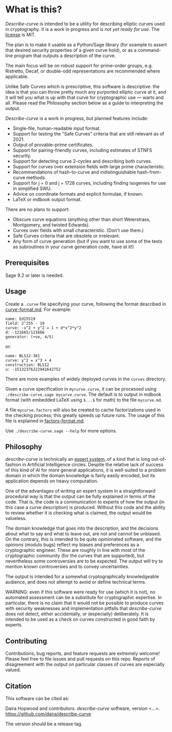 What is this?
=============

*Describe-curve* is intended to be a utility for describing elliptic curves used in
cryptography. It is a work in progress and is *not yet ready for use*.
The [license](LICENSE) is MIT.

The plan is to make it usable as a Python/Sage library (for example to assert that
desired security properties of a given curve hold), or as a command-line program
that outputs a description of the curve.

The main focus will be on robust support for prime-order groups, e.g. Ristretto,
Decaf, or double-odd representations are recommended where applicable.

Unlike Safe Curves which is prescriptive, this software is descriptive: the idea is
that you can throw pretty much any purported elliptic curve at it, and it will tell
you what is up with that curve for cryptographic use — warts and all. Please read
the Philosophy section below as a guide to interpreting the output.

*Describe-curve* is a work in progress, but planned features include:

* Single-file, human-readable input format.
* Support for testing the "Safe Curves" criteria that are still relevant as of 2021.
* Output of provable-prime certificates.
* Support for pairing-friendly curves, including estimates of STNFS security.
* Support for detecting curve 2-cycles and describing both curves.
* Support for curves over extension fields with large prime characteristic.
* Recommendations of hash-to-curve and indistinguishable hash-from-curve methods.
* Support for j = 0 and j = 1728 curves, including finding isogenies for use in
  simplified SWU.
* Advice on coordinate formats and explicit formulae, if known.
* LaTeX or mdbook output format.

There are no plans to support:

* Obscure curve equations (anything other than short Weierstrass, Montgomery,
  and twisted Edwards).
* Curves over fields with small characteristic. (Don't use them.)
* Safe Curves criteria that are obsolete or irrelevant.
* Any form of curve generation (but if you want to use some of the tests as
  subroutines in your curve generation code, have at it!)

Prerequisites
-------------

Sage 9.2 or later is needed.

Usage
-----

Create a `.curve` file specifying your curve, following the format described
in [curve-format.md](curve-format.md). For example:

```
name: Ed25519
field: 2^255 - 19
curve: -x^2 + y^2 = 1 + d*x^2*y^2
d: -121665/121666
generator: (+ve, 4/5)
```
or:
```
name: BLS12-381
curve: y^2 = x^3 + 4
construction: BLS12
u: -15132376222941642752
```

There are more examples of widely deployed curves in the `curves` directory.

Given a curve specification in `mycurve.curve`, it can be processed using
`./describe-curve.sage mycurve.curve`. The default is to output in mdbook
format (with embedded LaTeX using `$...$` for math) to the file `mycurve.md`.

A file `mycurve.factors` will also be created to cache factorizations used
in the checking process; this greatly speeds up future runs. The usage of
this file is explained in [factors-format.md](factors-format.md).

Use `./describe-curve.sage --help` for more options.

Philosophy
----------

*describe-curve* is technically an [expert system](https://en.wikipedia.org/wiki/Expert_system),
of a kind that is long out-of-fashion in Artificial Intelligence circles.
Despite the relative lack of success of this kind of AI for more general
applications, it is well-suited to a problem domain in which the domain
knowledge is fairly easily encoded, but its application depends on heavy
computation.

One of the advantages of writing an expert system in a straightforward
procedural way is that the output can be fully explained in terms of the code.
That is, the code is a communication to experts of how the output (in this
case a curve description) is produced. Without this code and the ability
to review whether it is checking what is claimed, the output would be
valueless.

The domain knowledge that goes into the description, and the decisions about
what to say and what to leave out, are not and cannot be unbiased. On the
contrary, this is intended to be quite opinionated software, and the opinions
(modulo bugs) reflect my biases and preferences as a cryptographic engineer.
These are roughly in line with most of the cryptographic community (for the
curves that are supported), but nevertheless some controversies are to be
expected. The output will try to mention known controversies and to convey
uncertainties.

The output is intended for a somewhat cryptographically knowledgeable audience,
and does not attempt to avoid or define technical terms.

WARNING: even if this software were ready for use (which it is not), no
automated assessment can be a substitute for cryptographic expertise. In
particular, there is no claim that it would not be possible to produce curves
with security weaknesses and implementation pitfalls that *describe-curve*
does not detect, either accidentally, or (especially) deliberately. It is
intended to be used as a check on curves constructed in good faith by experts.

Contributing
------------

Contributions, bug reports, and feature requests are extremely welcome!
Please feel free to file issues and pull requests on this repo. Reports of
disagreement with the output on particular classes of curves are especially
valued.

Citation
--------

This software can be cited as:

Daira Hopwood and contributors. *describe-curve* software, version <...>.
https://github.com/daira/describe-curve

The version should be a release tag.
